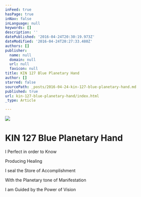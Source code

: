 ```yaml
---
inFeed: true
hasPage: true
inNav: false
inLanguage: null
keywords: []
description: ''
datePublished: '2016-04-24T20:30:19.973Z'
dateModified: '2016-04-24T20:27:33.480Z'
authors: []
publisher:
  name: null
  domain: null
  url: null
  favicon: null
title: KIN 127 Blue Planetary Hand
author: []
starred: false
sourcePath: _posts/2016-04-24-kin-127-blue-planetary-hand.md
published: true
url: kin-127-blue-planetary-hand/index.html
_type: Article

---
```

![](https://the-grid-user-content.s3-us-west-2.amazonaws.com/fa9b4593-f68f-42cb-baed-25682e7da5f3.png)

# KIN 127 Blue Planetary Hand

I Perfect in order to Know

Producing Healing

I seal the Store of Accomplishment

With the Planetary tone of Manifestation

I am Guided by the Power of Vision